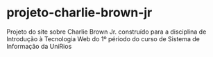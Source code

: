 # projeto-charlie-brown-jr
Projeto do site sobre Charlie Brown Jr. construído para a disciplina de Introdução à Tecnologia Web do 1º périodo do curso de Sistema de Informação da UniRios
